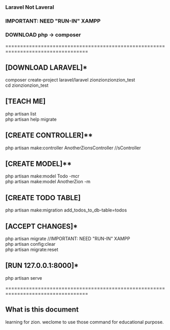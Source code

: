 
### Laravel Not Laveral

### IMPORTANT: NEED "RUN-IN" XAMPP
### DOWNLOAD php -> composer

==================================================================================
## [DOWNLOAD LARAVEL]*
composer create-project laravel/laravel zionzionzionzion_test <br />
cd zionzionzion_test <br /> 

## [TEACH ME]
php artisan list <br />
php artisan help migrate <br />

## [CREATE CONTROLLER]**
php artisan make:controller AnotherZionsController 		//sController<br />

## [CREATE MODEL]**
php artisan make:model Todo -mcr<br />
php artisan make:model AnotherZion -m<br />

## [CREATE TODO TABLE]
php artisan make:migration add_todos_to_db-table=todos<br />


## [ACCEPT CHANGES]*
php artisan migrate							//IMPORTANT: NEED "RUN-IN" XAMPP<br />
php artisan config:clear<br />
php artisan migrate:reset<br />


## [RUN 127.0.0.1:8000]*
php artisan serve<br />

==================================================================================

## What is this document
learning for zion. weclome to use those command for educational purpose.<br />

